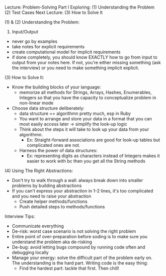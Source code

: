 Lecture: Problem-Solving Part I
Exploring: 
  (1) Understanding the Problem 
  (2) Test Cases
Next Lecture:
  (3) How to Solve It
 
(1) & (2) Understanding the Problem:
  1. Input/Output
  - never go by examples
  - take notes for explicit requirements
  - create computational model for implicit requirements
  - if done completely, you should know EXACTLY how to go from input to output from your notes here. If not, you're either missing something (ask the interview) or you need to make something implicit explicit.


(3) How to Solve It: 
  - Know the building blocks of your language:
    - memorize all methods for Strings, Arrays, Hashes, Enumerables, Integers so that you have the capacity to conceptualize problem in non-linear mode
  - Choose data structure deliberately:
    - data structure == algorithmn pretty much, esp in Ruby
    - You want to arrange and store your data in a format that you can most easily access later -> simplify the look-up logic
    - Think about the steps it will take to look up your data from your algorithmn.
      - Ex: Straight-forward associations are good for look-up tables but complicated ones are not.  
    - Harness the power of data structures:
      - Ex: representing digits as characters instead of Integers makes it easier to work with bc then you get all the String methods

(4) Using The Right Abstractions:
  - Don't try to walk through a wall: always break down into smaller problems by building abstractions
  - If you can't express your abstraction in 1-2 lines, it's too complicated and you need to raise your abstraction
    - Create helper methods/functions
    - Push detailed steps to methods/functions

Interview Tips:
  - Communicate everything
  - De-risk: worst case scenario is not solving the right problem
  - Entire point of over-preparation before soding is to make sure you understand the problem aka de-risking
  - De-bug: avoid letting bugs compound by running code often and debugging locally
  - Manage your energy: solve the difficult part of the problem early on. The understanding is the hard part. Writing code is the easy thing:
    - Find the hardest part: tackle that first. Then chill!
